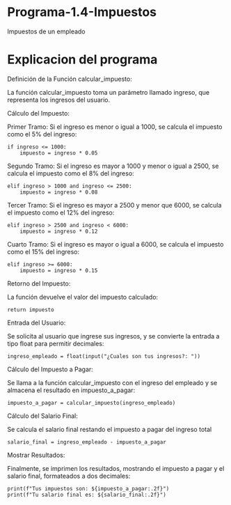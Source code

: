# Programa-1.4-Impuestos
Impuestos de un empleado
# Explicacion del programa 
Definición de la Función calcular_impuesto:

La función calcular_impuesto toma un parámetro llamado ingreso, que representa los ingresos del usuario.

Cálculo del Impuesto:

Primer Tramo: Si el ingreso es menor o igual a 1000, se calcula el impuesto como el 5% del ingreso:
```
if ingreso <= 1000:
    impuesto = ingreso * 0.05
```
Segundo Tramo: Si el ingreso es mayor a 1000 y menor o igual a 2500, se calcula el impuesto como el 8% del ingreso:
```
elif ingreso > 1000 and ingreso <= 2500:
    impuesto = ingreso * 0.08 
```
Tercer Tramo: Si el ingreso es mayor a 2500 y menor que 6000, se calcula el impuesto como el 12% del ingreso:
```
elif ingreso > 2500 and ingreso < 6000:
    impuesto = ingreso * 0.12
```
Cuarto Tramo: Si el ingreso es mayor o igual a 6000, se calcula el impuesto como el 15% del ingreso:
```
elif ingreso >= 6000:
    impuesto = ingreso * 0.15
```
Retorno del Impuesto:

La función devuelve el valor del impuesto calculado:
```
return impuesto
```
Entrada del Usuario:

Se solicita al usuario que ingrese sus ingresos, y se convierte la entrada a tipo float para permitir decimales:
```
ingreso_empleado = float(input("¿Cuales son tus ingresos?: "))
```
Cálculo del Impuesto a Pagar:

Se llama a la función calcular_impuesto con el ingreso del empleado y se almacena el resultado en impuesto_a_pagar:
```
impuesto_a_pagar = calcular_impuesto(ingreso_empleado)
```
Cálculo del Salario Final:

Se calcula el salario final restando el impuesto a pagar del ingreso total
```
salario_final = ingreso_empleado - impuesto_a_pagar
```
Mostrar Resultados:

Finalmente, se imprimen los resultados, mostrando el impuesto a pagar y el salario final, formateados a dos decimales:
```
print(f"Tus impuestos son: ${impuesto_a_pagar:.2f}")
print(f"Tu salario final es: ${salario_final:.2f}")
```
